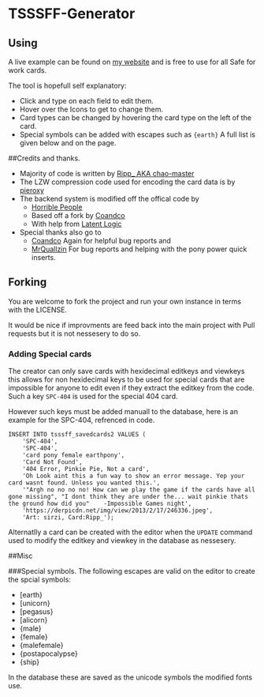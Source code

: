 TSSSFF-Generator
================

## Using
A live example can be found on [my website](http://ripppo.me/TSSSFF-Beta/) and is free to use for all Safe for work cards.

The tool is hopefull self explanatory:
 * Click and type on each field to edit them.
 * Hover over the Icons to get to change them.
 * Card types can be changed by hovering the card type on the left of the card.
 * Special symbols can be added with escapes such as `{earth}` A full list is given below and on the page.

##Credits and thanks.
 * Majority of code is written by [Ripp_ AKA chao-master](https://github.com/chao-master)
 * The LZW compression code used for encoding the card data is by [pieroxy](https://github.com/pieroxy/lz-string)
 * The backend system is modified off the offical code by
   * [Horrible People](https://github.com/HorriblePeople)
   * Based off a fork by [Coandco](https://github.com/coandco)
   * With help from [Latent Logic](https://github.com/Latent-Logic)
 * Special thanks also go to
   * [Coandco](https://github.com/coandco) Again for helpful bug reports and
   * [MrQuallzin](https://github.com/MrQuallzin) For bug reports and helping with the pony power quick inserts.


## Forking
You are welcome to fork the project and run your own instance in terms with the LICENSE.

It would be nice if improvments are feed back into the main project with Pull requests but it is not nessesery to do so.

### Adding Special cards
The creator can only save cards with hexidecimal editkeys and viewkeys
this allows for non hexidecimal keys to be used for special cards that are
impossible for anyone to edit even if they extract the editkey from the code.
Such a key `SPC-404` is used for the special 404 card.

However such keys must be added manuall to the database,
here is an example for the SPC-404, refrenced in code.

```
INSERT INTO tsssff_savedcards2 VALUES (
    'SPC-404',
    'SPC-404',
    'card pony female earthpony',
    'Card Not Found',
    '404 Error, Pinkie Pie, Not a card',
    'Oh Look aint this a fun way to show an error message. Yep your card wasnt found. Unless you wanted this.',
    '"Argh no no no no! How can we play the game if the cards have all gone missing", "I dont think they are under the... wait pinkie thats the ground how did you"    -Impossible Games night',
    'https://derpicdn.net/img/view/2013/2/17/246336.jpeg',
    'Art: sirzi, Card:Ripp_');
```

Alternatlly a card can be created with the editor when the `UPDATE` command used to modify the editkey and viewkey in the database as nessesery.

##Misc

###Special symbols.
The following escapes are valid on the editor to create the spcial symbols:
 * [earth}
 * [unicorn}
 * [pegasus}
 * [alicorn}
 * {male}
 * {female}
 * {malefemale}
 * {postapocalypse}
 * {ship}

In the database these are saved as the unicode symbols the modified fonts use.
